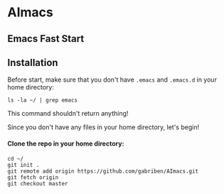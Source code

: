 # AImacs

Emacs Fast Start
----------------

## Installation

Before start, make sure that you don't have `.emacs` and `.emacs.d` in your home directory:

```
ls -la ~/ | grep emacs
```

This command shouldn't return anything!

Since you don't have any files in your home directory, let's begin!  

#### Clone the repo in your home directory:

```
cd ~/
git init .
git remote add origin https://github.com/gabriben/AImacs.git
git fetch origin
git checkout master
```

